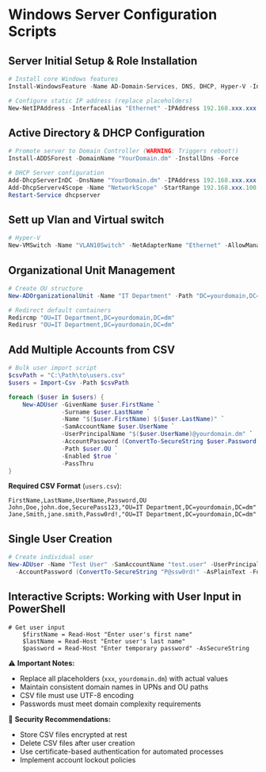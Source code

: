 # Windows Server Configuration Scripts

## Server Initial Setup & Role Installation
```powershell
# Install core Windows features
Install-WindowsFeature -Name AD-Domain-Services, DNS, DHCP, Hyper-V -IncludeManagementTools

# Configure static IP address (replace placeholders)
New-NetIPAddress -InterfaceAlias "Ethernet" -IPAddress 192.168.xxx.xxx -PrefixLength 24 -DefaultGateway 192.168.xxx.1
```

## Active Directory & DHCP Configuration
```powershell
# Promote server to Domain Controller (WARNING: Triggers reboot!)
Install-ADDSForest -DomainName "YourDomain.dm" -InstallDns -Force

# DHCP Server configuration
Add-DhcpServerInDC -DnsName "YourDomain.dm" -IPAddress 192.168.xxx.xxx
Add-DhcpServerv4Scope -Name "NetworkScope" -StartRange 192.168.xxx.100 -EndRange 192.168.xxx.200 -SubnetMask 255.255.255.0 -State Active
Restart-Service dhcpserver
```

## Sett up Vlan and Virtual switch
```powershell
# Hyper-V
New-VMSwitch -Name "VLAN10Switch" -NetAdapterName "Ethernet" -AllowManagementOS $true

```
## Organizational Unit Management
```powershell
# Create OU structure
New-ADOrganizationalUnit -Name "IT Department" -Path "DC=yourdomain,DC=dm"

# Redirect default containers
Redircmp "OU=IT Department,DC=yourdomain,DC=dm"
Redirusr "OU=IT Department,DC=yourdomain,DC=dm"
```

## Add Multiple Accounts from CSV
```powershell
# Bulk user import script
$csvPath = "C:\Path\to\users.csv"
$users = Import-Csv -Path $csvPath

foreach ($user in $users) {
    New-ADUser -GivenName $user.FirstName `
               -Surname $user.LastName `
               -Name "$($user.FirstName) $($user.LastName)" `
               -SamAccountName $user.UserName `
               -UserPrincipalName "$($user.UserName)@yourdomain.dm" `
               -AccountPassword (ConvertTo-SecureString $user.Password -AsPlainText -Force) `
               -Path $user.OU `
               -Enabled $true `
               -PassThru
}
```

**Required CSV Format** (`users.csv`):
```csv
FirstName,LastName,UserName,Password,OU
John,Doe,john.doe,SecurePass123,"OU=IT Department,DC=yourdomain,DC=dm"
Jane,Smith,jane.smith,Passw0rd!,"OU=IT Department,DC=yourdomain,DC=dm"
```

## Single User Creation
```powershell
# Create individual user
New-ADUser -Name "Test User" -SamAccountName "test.user" -UserPrincipalName "test.user@yourdomain.dm" `
  -AccountPassword (ConvertTo-SecureString "P@ssw0rd!" -AsPlainText -Force) -Enabled $true
```
## Interactive Scripts: Working with User Input in PowerShell
```
# Get user input
    $firstName = Read-Host "Enter user's first name"
    $lastName = Read-Host "Enter user's last name"
    $password = Read-Host "Enter temporary password" -AsSecureString
```
⚠️ **Important Notes:**
- Replace all placeholders (`xxx`, `yourdomain.dm`) with actual values
- Maintain consistent domain names in UPNs and OU paths
- CSV file must use UTF-8 encoding
- Passwords must meet domain complexity requirements

🔑 **Security Recommendations:**
- Store CSV files encrypted at rest
- Delete CSV files after user creation
- Use certificate-based authentication for automated processes
- Implement account lockout policies
